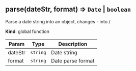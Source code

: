 <a name="parse"></a>

## parse(dateStr, format) ⇒ <code>Date</code> \| <code>boolean</code>

Parse a date string into an object, changes - into /

**Kind**: global function

| Param   | Type                | Description       |
| ------- | ------------------- | ----------------- |
| dateStr | <code>string</code> | Date string       |
| format  | <code>string</code> | Date parse format |
